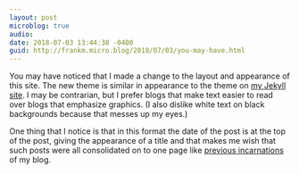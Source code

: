 ```yaml
---
layout: post
microblog: true
audio: 
date: 2018-07-03 13:44:38 -0400
guid: http://frankm.micro.blog/2018/07/03/you-may-have.html
---
```

You may have noticed that I made a change to the layout and appearance of this site. The new theme is similar in appearance to the theme on [my Jekyll site](https://writing.frankmcpherson.net). I may be contrarian, but I prefer blogs that make text easier to read over blogs that emphasize graphics. (I also dislike white text on black backgrounds because that messes up my eyes.)

One thing that I notice is that in this format the date of the post is at the top of the post, giving the appearance of a title and that makes me wish that such posts were all consolidated on to one page like [previous incarnations](http://webnotes.frankmcpherson.net) of my blog.
